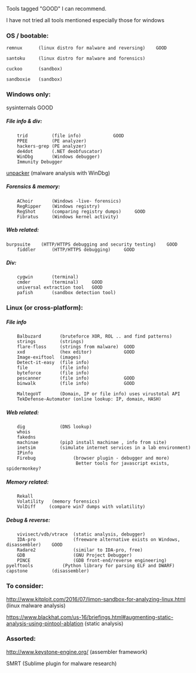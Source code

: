 Tools tagged "GOOD" I can recommend.

I have not tried all tools mentioned
    especially those for windows

### OS / bootable:
    remnux		(linux distro for malware and reversing)    GOOD
  
    santoku     (linux distro for malware and forensics)
    
    cuckoo		(sandbox)
    
    sandboxie	(sandbox)


### Windows only:
sysinternals                GOOD
    
##### File info & div:
        trid         (file info)            GOOD
        PPEE         (PE analyzer)
        hackers-grep (PE analyzer)
        de4dot       (.NET deobfuscator)
        WinDbg       (Windows debugger)
        Immunity Debugger
[unpacker](https://github.com/malwaremusings/unpacker/)    (malware analysis with WinDbg) 

##### Forensics & memory: 
        AChoir       (Windows -live- forensics)
        RegRipper    (Windows registry)
        RegShot      (comparing registry dumps)     GOOD
        Fibratus     (Windows kernel activity)
    
##### Web related:
	burpsuite    (HTTP/HTTPS debugging and security testing)    GOOD
        fiddler      (HTTP/HTTPS debugging)     GOOD
##### Div:
        cygwin	     (terminal)
        cmder        (terminal)     GOOD
        universal extraction tool   GOOD
        pafish       (sandbox detection tool)
	

### Linux (or cross-platform):

##### File info
        Balbuzard       (bruteforce XOR, ROL .. and find patterns)
        strings         (strings)
        flare-floss     (strings from malware)  GOOD
        xxd		        (hex editor)            GOOD
        Image-exiftool  (images)
        Detect-it-easy  (file info)
        file            (file info)
        byteforce       (file info)
        pescanner       (file info)             GOOD
        binwalk         (file info)             GOOD

        MaltegoVT       (Domain, IP or file info) uses virustotal API
        TekDefense-Automater (online lookup: IP, domain, HASH)
   
##### Web related: 
        dig             (DNS lookup)    
        whois               
        fakedns
        machinae        (pip3 install machinae , info from site)
        inetsim         (simulate internet services in a lab environment)
        IPinfo
        Firebug              (browser plugin - debugger and more)
                              Better tools for javascript exists, spidermonkey?
##### Memory related:
        Rekall
        Volatility   (memory forensics)
        VolDiff     (compare win7 dumps with volatility)
        
##### Debug & reverse:
        vivisect/vdb/vtrace  (static analysis, debugger)
        IDA-pro              (freeware alternative exists on Windows, disassembler)    GOOD
        Radare2              (similar to IDA-pro, free)
        GDB                  (GNU Project Debugger)
        PINCE                (GDB front-end/reverse engineering)
	pyelftools           (Python library for parsing ELF and DWARF)
	capstone	     (disassembler) 


### To consider:
http://www.kitploit.com/2016/07/limon-sandbox-for-analyzing-linux.html 		(linux malware analysis)
	
https://www.blackhat.com/us-16/briefings.html#augmenting-static-analysis-using-pintool-ablation		(static analysis)
	
### Assorted:
http://www.keystone-engine.org/		(assembler framework)
  
SMRT            (Sublime plugin for malware research)
